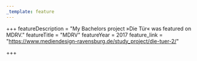 ```yaml
---
_template: feature
---
```


+++
featureDescription = "My Bachelors project »Die Tür« was featured on MDRV."
featureTitle = "MDRV"
featureYear = 2017
feature_link = "https://www.mediendesign-ravensburg.de/study_project/die-tuer-2/"

+++
